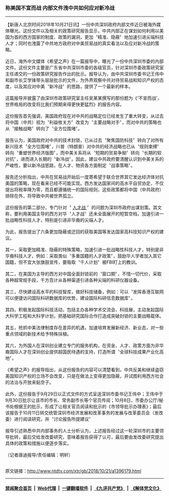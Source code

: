 ### 称美国不宣而战 内部文件洩中共如何应对新冷战
------------------------

<div class="wysiwyg">
 【新唐人北京时间2018年10月21日讯】一份中共深圳政府内部文件近日被海外媒体曝光。这份文件以及相关的政策研究报告显示，中共内部正在谋划如何利用以美国为首的西方国家的制度、政策的漏洞，更加〝精准、隐蔽〞地加速引进尖端科技人才；同时也洩露了中共地方政府对中美贸易战的真实看法以及应对新冷战的策略。
 <br/>
 <br/>
 近日，海外中文媒体《希望之声》在一篇报导中，曝光了一份中共深圳市委的内部文件。这份文件主要是广东省中共深圳市委的各级官员，针对深圳市委政策研究室主任递交的一份政策研究报告作出的批示。报导认为，由中共深圳市委书记王伟中和副市长艾学锋带头层层批示的文件，为外界观察中共对待贸易战和知识产权的态度，以及其应对中美〝新冷战〞的思路，提供了一个最新的样本。
 <br/>
 <br/>
 这篇报导并披露了由深圳市政策研究室主任吴某某撰写的那份题为《‘不宣而战’，世界格局的改变将比我们预期来得更快更猛烈》的报告内容。
 <br/>
 <br/>
 这份报告首先强调，美国政府现在对中共的战略定位已经发生了重大转变，从过去将中国（中共）视为〝利益攸关方〞改变为〝主要战略对手〞，而对中共的策略也从〝接触战略〞转向了〝全方位围堵〞。
 <br/>
 <br/>
 报告认为，美国政府对中共的技术封锁，已从过去〝聚焦国防科技〞转向了对所有新兴技术〝全方位围堵〞，川普（特朗普）对中共的经济战略也已从〝规则束缚〞转向〝重塑世界经济版图〞，而中美关系将从〝短期的贸易争拗〞转向〝长期的软对抗〞，进而进入长期的〝新冷战〞。因此，建议中共政府要清醒认识到中美关系的严峻性，要以新冷战思路，在人才、物资各方面制定〝战事策略〞。
 <br/>
 <br/>
 报告还分析指出，中共在贸易战开始后一度寄希望于联合世界其它发达经济体对抗美国的策略，现在看来已经不可能实现。西方发达国家间的高水平自贸协定，不仅提出将税率降为零，而且都遵循统一的国际规则，这些政策都将中国（中共政府）排除在外，将导致中共被世界孤立。
 <br/>
 <br/>
 这份报告的第二部分，专门针对〝
 <a href="http://www.ntdtv.com/xtr/gb/articlelistbytag_人才战.html" target="_blank">
  人才战
 </a>
 〞的问题为深圳市政府出谋划策。其文称，要利用美国主导的西方对华〝人才战〞还未全面展开的短暂空档，加速引进一批战略性科技人才，特别是引进非华裔的尖端人才。
 <br/>
 <br/>
 为此，报告提出了六条更加隐蔽或迂回的获取美国等发达国家高科技知识产权的建议。
 <br/>
 <br/>
 其一，采取更加精准、隐蔽的特殊策略，加速引进一批战略性科技人才，特别是非华裔科技人才。例如：采取类似〝多重国籍的人才政策〞，鼓励华人学者加入其它国籍，但不宜大张旗鼓宣传，要吸取〝千人计划〞被FBI盯上的教训。
 <br/>
 <br/>
 其二，在美国为主导的西方对中国全面封锁前的〝窗口期〞，不惜一切代价，采取各种超常规手段，千方百计从各种渠道引进各种尖端的科研仪器设备。
 <br/>
 <br/>
 其三，尽快建设高水平的科技智库，做好科技储备，例如：可以〝发挥香港互联网可以便捷访问国际科研数据库的优势，建设国际科研信息数据库〞。
 <br/>
 <br/>
 其四，积极发起国际科技活动，包括主办各种学术交流会、科技展，主动发起国际大科学工程和大科学计划，把基础研究国际合作打造成突破封锁的主要战略载体。
 <br/>
 <br/>
 其五，抢抓中美法律制度存在差异的机遇，加速培育发展新经济、新业态，对一些重点领域的新技术给予特殊扶植。
 <br/>
 <br/>
 其六，为外国人在深圳创业建立专门的服务机构，在资金、人才、政策方面为非华裔国际人才在深圳创业提供超国民待遇的支持，打造所谓〝全球科技成果产业化高地〞。
 <br/>
 <br/>
 《希望之声》的报导指出，从这份报告的内容可以清楚看到，中共反美和继续盗窃美国知识产权的立场不会改变，只是在做法上变得更加隐蔽，并试图利用西方社会的法治与开放来鉆空子。
 <br/>
 <br/>
 此外，这份报告于9月29日以正式文件的方式呈送深圳市委书记王伟中；王伟中于9月30日批示让该市的市长、常务副市长等个官员传阅；10月8日，市委办公厅/秘书处根据王的批示，形成了让相关官员阅读和批示的《市领导批示办理表》；最后该报告于10月11日转交统管深圳市经济发展和改革事务的发展与改革委员会（发改委）进行阅读研究，并〝讨论报告所提建议〞
 <br/>
 <br/>
 报导引述熟悉中共内部事务的人士分析认为，上述报告经过这一轮深圳市的主要领导批转，最后交给发改委研究，意味着报告获得了认可，最后要由发改委研究提出具体的政策和措施以便逐步落实。
 <br/>
 <br/>
 （记者唐迪报导/责任编辑：明轩）
</div>

<br/>原文链接：http://www.ntdtv.com/xtr/gb/2018/10/21/a1396179.html


------------------------
#### [禁闻聚合首页](https://github.com/gfw-breaker/banned-news/blob/master/README.md) &nbsp;|&nbsp; [Web代理](https://github.com/gfw-breaker/open-proxy/blob/master/README.md) &nbsp;|&nbsp; [一键翻墙软件](https://github.com/gfw-breaker/nogfw/blob/master/README.md) &nbsp;|&nbsp; [《九评共产党》](https://github.com/gfw-breaker/9ping.md/blob/master/README.md#九评之一评共产党是什么) &nbsp;|&nbsp; [《解体党文化》](https://github.com/gfw-breaker/jtdwh.md/blob/master/README.md#绪论)